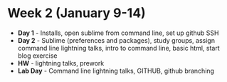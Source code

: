 # Week 2 (January 9-14)

* **Day 1** - Installs, open sublime from command line, set up github SSH
* **Day 2** - Sublime (preferences and packages), study groups, assign command line lightning talks, intro to command line, basic html, start blog exercise
* **HW** - lightning talks, prework
* **Lab Day** - Command line lightning talks, GITHUB, github branching




